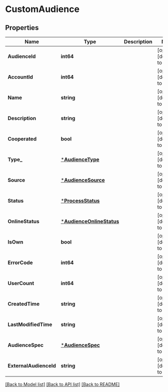 # CustomAudience

## Properties
Name | Type | Description | Notes
------------ | ------------- | ------------- | -------------
**AudienceId** | **int64** |  | [optional] [default to null]
**AccountId** | **int64** |  | [optional] [default to null]
**Name** | **string** |  | [optional] [default to null]
**Description** | **string** |  | [optional] [default to null]
**Cooperated** | **bool** |  | [optional] [default to null]
**Type_** | [***AudienceType**](AudienceType.md) |  | [optional] [default to null]
**Source** | [***AudienceSource**](AudienceSource.md) |  | [optional] [default to null]
**Status** | [***ProcessStatus**](ProcessStatus.md) |  | [optional] [default to null]
**OnlineStatus** | [***AudienceOnlineStatus**](AudienceOnlineStatus.md) |  | [optional] [default to null]
**IsOwn** | **bool** |  | [optional] [default to null]
**ErrorCode** | **int64** |  | [optional] [default to null]
**UserCount** | **int64** |  | [optional] [default to null]
**CreatedTime** | **string** |  | [optional] [default to null]
**LastModifiedTime** | **string** |  | [optional] [default to null]
**AudienceSpec** | [***AudienceSpec**](audience_spec.md) |  | [optional] [default to null]
**ExternalAudienceId** | **string** |  | [optional] [default to null]

[[Back to Model list]](../README.md#documentation-for-models) [[Back to API list]](../README.md#documentation-for-api-endpoints) [[Back to README]](../README.md)



